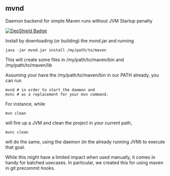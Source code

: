 ## mvnd
Daemon backend for simple Maven runs without JVM Startup penalty

[![DepShield Badge](https://depshield.sonatype.org/badges/uweschaefer/mvnd/depshield.svg)](https://depshield.github.io)

Install by downloading (or building) the mvnd.jar and running

	java -jar mvnd.jar install /my/path/to/maven

This will create some files in /my/path/to/maven/bin and /my/path/to/maven/lib

Assuming your have the /my/path/to/maven/bin in our PATH already, you can run

    mvnd # in order to start the daemon and
    mvnc # as a replacement for your mvn command. 

For instance, while

    mvn clean 

will fire up a JVM and clean the project in your current path,

    mvnc clean

will do the same, using the daemon (in the already running JVM) to execute that goal.

While this might have a limited impact when used manually, it comes in handy for batched usecases. In particular, we created this for using maven in git precommit hooks.
